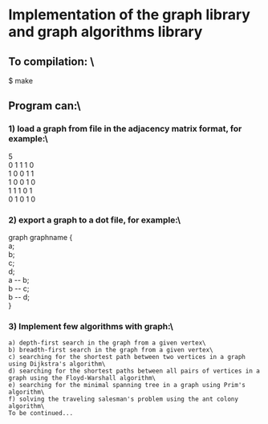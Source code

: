 # Implementation of the graph library and graph algorithms library

## To compilation: \
$ make

## Program can:\
### 1) load a graph from file in the adjacency matrix format, for example:\
5 \
0 1 1 1 0 \
1 0 0 1 1 \
1 0 0 1 0 \
1 1 1 0 1 \
0 1 0 1 0 
   
### 2) export a graph to a dot file, for example:\
graph graphname {\
    a;\
    b;\
    c;\
    d;\
    a -- b;\
    b -- c;\
    b -- d;\
}
### 3) Implement few algorithms with graph:\
    a) depth-first search in the graph from a given vertex\
    b) breadth-first search in the graph from a given vertex\
    c) searching for the shortest path between two vertices in a graph using Dijkstra's algorithm\
    d) searching for the shortest paths between all pairs of vertices in a graph using the Floyd-Warshall algorithm\
    e) searching for the minimal spanning tree in a graph using Prim's algorithm\
    f) solving the traveling salesman's problem using the ant colony algorithm\
    To be continued...
